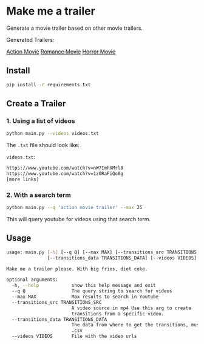 # Make me a trailer

Generate a movie trailer based on other movie trailers.

Generated Trailers:

[Action Movie](https://youtu.be/gCDcsX4-P4M)
[~~Romance Movie~~]()
[~~Horror Movie~~]()

## Install

```bash
pip install -r requirements.txt
```

## Create a Trailer

### 1. Using a list of videos

```bash
python main.py --videos videos.txt
```

The `.txt` file should look like:

`videos.txt`:
```bash
https://www.youtube.com/watch?v=nW7ImhXMrl8
https://www.youtube.com/watch?v=1z0RaFiQo0g
[more links]
```

### 2. With a search term

```bash
python main.py --q 'action movie trailer' --max 25
```

This will query youtube for videos using that search term.

## Usage

```bash
usage: main.py [-h] [--q Q] [--max MAX] [--transitions_src TRANSITIONS_SRC]
               [--transitions_data TRANSITIONS_DATA] [--videos VIDEOS]

Make me a trailer please. With big fries, diet coke.

optional arguments:
  -h, --help            show this help message and exit
  --q Q                 The query string to search for videos
  --max MAX             Max results to search in Youtube
  --transitions_src TRANSITIONS_SRC
                        A video source in mp4 Use this arg to create
                        transitions from a specific video.
  --transitions_data TRANSITIONS_DATA
                        The data from where to get the transitions, must be in
                        .csv
  --videos VIDEOS       File with the video urls
```




